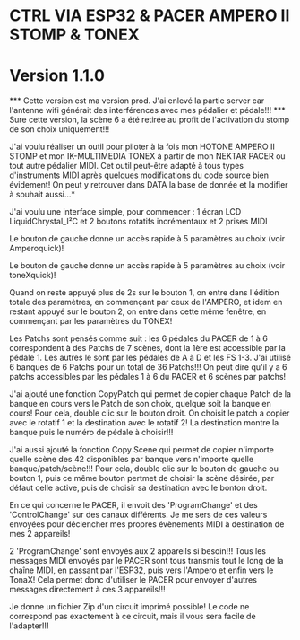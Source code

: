 # CTRL VIA ESP32 & PACER AMPERO II STOMP & TONEX
# Version 1.1.0
*** Cette version est ma version prod. J'ai enlevé la partie server car l'antenne wifi générait des interférences avec mes pédalier et pédale!!!
*** Sure cette version, la scène 6 a été retirée au profit de l'activation du stomp de son choix uniquement!!!

J'ai voulu réaliser un outil pour piloter à la fois mon HOTONE AMPERO II STOMP et mon IK-MULTIMEDIA TONEX à partir de mon NEKTAR PACER ou tout autre pédalier MIDI.
Cet outil peut-être adapté à tous types d'instruments MIDI après quelques modifications du code source bien évidement!
On peut y retrouver dans DATA la base de donnée et la modifier à souhait aussi...*

J'ai voulu une interface simple, pour commencer : 
    1 écran LCD LiquidChrystal_I²C
    et 2 boutons rotatifs incrémentaux
    et 2 prises MIDI

Le bouton de gauche donne un accès rapide à 5 paramètres au choix (voir Amperoquick)!

Le bouton de gauche donne un accès rapide à 5 paramètres au choix (voir toneXquick)!

Quand on reste appuyé plus de 2s sur le bouton 1, on entre dans l'édition totale des paramètres, en commençant par ceux de l'AMPERO, et idem en restant appuyé sur le bouton 2, on entre dans cette même fenêtre, en commençant par les paramètres du TONEX!

Les Patchs sont pensés comme suit : les 6 pédales du PACER de 1 à 6 correspondent à des Patchs de 7 scènes, dont la 1ère est accessible par la pédale 1. Les autres le sont par les pédales de A à D et les FS 1-3. J'ai utilisé 6 banques de 6 Patchs pour un total de 36 Patchs!!! On peut dire qu'il y a 6 patchs accessibles par les pédales 1 à 6 du PACER et 6 scènes par patchs!

J'ai ajouté une fonction CopyPatch qui permet de copier chaque Patch de la banque en cours vers le Patch de son choix, quelque soit la banque en cours! Pour cela, double clic sur le bouton droit. On choisit le patch a copier avec le rotatif 1 et la destination avec le rotatif 2! La destination montre la banque puis le numéro de pédale à choisir!!!

J'ai aussi ajouté la fonction Copy Scene qui permet de copier n'importe quelle scène des 42 disponibles par banque vers n'importe quelle banque/patch/scène!!! Pour cela, double clic sur le bouton de gauche ou bouton 1, puis ce même bouton pertmet de choisir la scène désirée, par défaut celle active, puis de choisir sa destination avec le bonton droit.

En ce qui concerne le PACER, il envoit des 'ProgramChange' et des 'ControlChange' sur des canaux différents. Je me sers de ces valeurs envoyées pour déclencher mes propres évènements MIDI à destination de mes 2 appareils!

2 'ProgramChange' sont envoyés aux 2 appareils si besoin!!! Tous les messages MIDI envoyés par le PACER sont tous transmis tout le long de la chaîne MIDI, en passant par l'ESP32, puis vers l'Ampero et enfin vers le TonaX! Cela permet donc d'utiliser le PACER pour envoyer d'autres messages directement à ces 3 appareils!!!

Je donne un fichier Zip d'un circuit imprimé possible! Le code ne correspond pas exactement à ce circuit, mais il vous sera facile de l'adapter!!!
